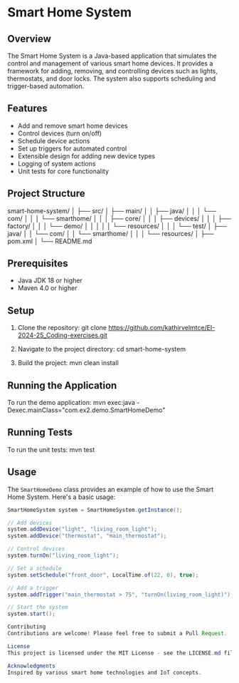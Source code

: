 # Smart Home System

## Overview

The Smart Home System is a Java-based application that simulates the control and management of various smart home devices. It provides a framework for adding, removing, and controlling devices such as lights, thermostats, and door locks. The system also supports scheduling and trigger-based automation.

## Features

- Add and remove smart home devices
- Control devices (turn on/off)
- Schedule device actions
- Set up triggers for automated control
- Extensible design for adding new device types
- Logging of system actions
- Unit tests for core functionality

## Project Structure

smart-home-system/
│
├── src/
│   ├── main/
│   │   ├── java/
│   │   │   └── com/
│   │   │       └── smarthome/
│   │   │           ├── core/
│   │   │           ├── devices/
│   │   │           ├── factory/
│   │   │           └── demo/
│   │   │
│   │   └── resources/
│   │
│   └── test/
│       ├── java/
│       │   └── com/
│       │       └── smarthome/
│       │
│       └── resources/
│
├── pom.xml
│
└── README.md

## Prerequisites

- Java JDK 18 or higher
- Maven 4.0 or higher

## Setup

1. Clone the repository:
git clone https://github.com/kathirvelmtce/EI-2024-25_Coding-exercises.git

2. Navigate to the project directory:
cd smart-home-system

3. Build the project:
mvn clean install

## Running the Application

To run the demo application:
mvn exec:java -Dexec.mainClass="com.ex2.demo.SmartHomeDemo"

## Running Tests

To run the unit tests:
mvn test

## Usage

The `SmartHomeDemo` class provides an example of how to use the Smart Home System. Here's a basic usage:

```java
SmartHomeSystem system = SmartHomeSystem.getInstance();

// Add devices
system.addDevice("light", "living_room_light");
system.addDevice("thermostat", "main_thermostat");

// Control devices
system.turnOn("living_room_light");

// Set a schedule
system.setSchedule("front_door", LocalTime.of(22, 0), true);

// Add a trigger
system.addTrigger("main_thermostat > 75", "turnOn(living_room_light)");

// Start the system
system.start();

Contributing
Contributions are welcome! Please feel free to submit a Pull Request.

License
This project is licensed under the MIT License - see the LICENSE.md file for details.

Acknowledgments
Inspired by various smart home technologies and IoT concepts.